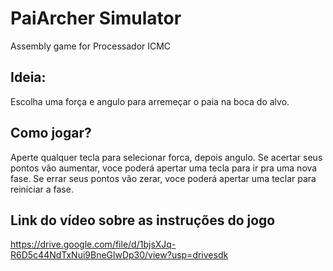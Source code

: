 # PaiArcher Simulator
Assembly game for Processador ICMC

## Ideia:
Escolha uma força e angulo para arremeçar o paia na boca do alvo.

## Como jogar?
Aperte qualquer tecla para selecionar forca, depois angulo.
Se acertar seus pontos vão aumentar, voce poderá apertar uma tecla para ir pra uma nova fase.
Se errar seus pontos vão zerar, voce poderá apertar uma teclar para reiniciar a fase.

## Link do vídeo sobre as instruções do jogo
https://drive.google.com/file/d/1bjsXJq-R6D5c44NdTxNui9BneGlwDp30/view?usp=drivesdk
